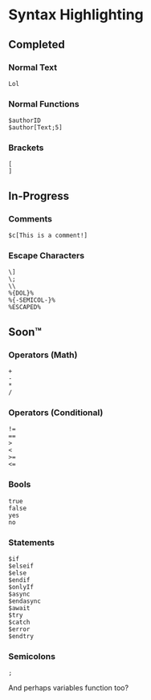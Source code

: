 # Syntax Highlighting

## Completed
### Normal Text
```bds
Lol
```

### Normal Functions
```bds
$authorID
$author[Text;5]
```

### Brackets
```bds
[
]
```

## In-Progress
### Comments
```bds
$c[This is a comment!]
```

### Escape Characters
```bds
\]
\;
\\
%{DOL}%
%{-SEMICOL-}%
%ESCAPED%
```

## Soon™
### Operators (Math)
```bds
+
-
*
/
```

### Operators (Conditional)
```bds
!=
==
>
<
>=
<=
```

### Bools
```bds
true
false
yes
no
```

### Statements
```bds
$if
$elseif
$else
$endif
$onlyIf
$async
$endasync
$await
$try
$catch
$error
$endtry
```

### Semicolons
```bds
;
```

And perhaps variables function too?
